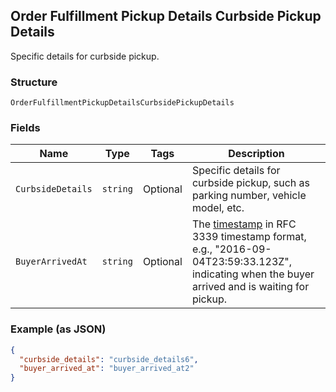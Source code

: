 ## Order Fulfillment Pickup Details Curbside Pickup Details

Specific details for curbside pickup.

### Structure

`OrderFulfillmentPickupDetailsCurbsidePickupDetails`

### Fields

| Name | Type | Tags | Description |
|  --- | --- | --- | --- |
| `CurbsideDetails` | `string` | Optional | Specific details for curbside pickup, such as parking number, vehicle model, etc. |
| `BuyerArrivedAt` | `string` | Optional | The [timestamp](#workingwithdates) in RFC 3339 timestamp format, e.g., "2016-09-04T23:59:33.123Z",<br>indicating when the buyer arrived and is waiting for pickup. |

### Example (as JSON)

```json
{
  "curbside_details": "curbside_details6",
  "buyer_arrived_at": "buyer_arrived_at2"
}
```

